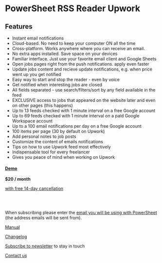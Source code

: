# PowerSheet RSS Reader Upwork

## Features

* Instant email notifications
* Cloud-based. No need to keep your computer ON all the time
* Cross-platform. Works anywhere where you can receive an email.
* No extra apps installed. Save space on your devices
* Familiar interface. Just use your favorite email client and Google Sheets
* Open jobs pages right from the push notifications. apply even faster
* Update jobs content and recieve update notifications, e.g. when price went up you get notified
* Easy way to start and stop the reader - even by voice
* Get notified when interesting jobs are closed
* All fields separated - use search/filters/sort by any field available in the feed
* EXCLUSIVE access to jobs that appeared on the website later and even on other pages (this happens)
* Up to 13 feeds checked with 1 minute interval on a free Google account
* Up to 69 feeds checked with 1 minute interval on a paid Google Workspace account
* Up to a 100 email notifications per day on a free Google account
* 100 items per page (30 by default on Upwork)
* Add personal notes to job posts
* Customize the content of emails notifications
* Tips on how to use Upwork feed most effectively
* Indispensable tool for every freelancer
* Gives you peace of mind when working on Upwork

#### [Demo]()

**$20 / month**

[with free 14-day cancellation](refund-policy)

<br />
<script async
  src="https://js.stripe.com/v3/buy-button.js">
</script>
<stripe-buy-button
  buy-button-id="buy_btn_1OpT5HHRWoLU3K3e5EgtCl6k"
  publishable-key="pk_live_51OL1m2HRWoLU3K3ekN76ECIfS0WNaZfVKJXgW7NRMMZDvIkRHb5HZOlYyg1m7Q6pzZPravVGqzMVRU1QMQCQotjo00mlxZxfzZ"
>
</stripe-buy-button>
<br />

When subscribing please enter the [email you will be using with PowerSheet](https://powersheet.co/rss-reader-upwork/manual#which-email-should-i-be-using-with-powersheet) (the address emails will be sent from).


[Manual](manual)

[Changelog](changelog)

[Subscribe to newsletter](https://docs.google.com/forms/d/e/1FAIpQLScpRhK8vhKuAUBLmjoeZ8768dXokRD1uhjTe9xjINVBPk7ewA/viewform) to stay in touch

[Contact us](https://docs.google.com/forms/d/e/1FAIpQLSfXaCPD_zB4Cvvqs8wF2EISJhNE4-jk0bzz6PJkqeumzbh1gQ/viewform?usp=sf_link)

